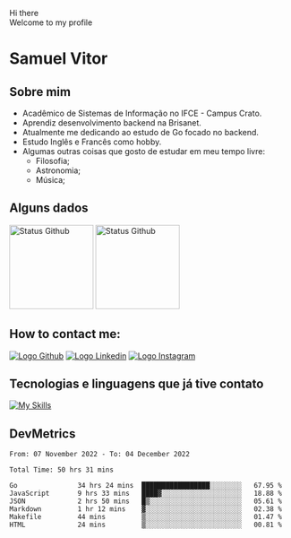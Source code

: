 Hi there<br/>
Welcome to my profile

# Samuel Vitor

## Sobre mim

- Acadêmico de Sistemas de Informação no IFCE - Campus Crato.
- Aprendiz desenvolvimento backend na Brisanet.
- Atualmente me dedicando ao estudo de Go focado no backend.
- Estudo Inglês e Francês como hobby.
- Algumas outras coisas que gosto de estudar em meu tempo livre:
  - Filosofia;
  - Astronomia;
  - Música;

## Alguns dados
<img src="https://github-readme-stats.vercel.app/api?username=TheSamuelVitor&theme=dracula&show_icons=true" alt="Status Github" height="150rem">
<img src="https://github-readme-stats.vercel.app/api/top-langs/?username=TheSamuelVitor&layout=compact&theme=dracula" alt="Status Github" height="150rem">

## How to contact me:

[![Logo Github](https://skillicons.dev/icons?i=github)](https://github.com/TheSamuelVitor)
[![Logo Linkedin](https://skillicons.dev/icons?i=linkedin)](https://www.linkedin.com/in/samuel-vitor-b07566202/)
[![Logo Instagram](https://skillicons.dev/icons?i=instagram)](https://www.linkedin.com/in/samuel-vitor-b07566202/)

## Tecnologias e linguagens que já tive contato

[![My Skills](https://skillicons.dev/icons?i=go,react,angular,c,cpp,js,html,css,git,postgres,python,vscode,linux)](https://skillicons.dev)

## DevMetrics

<!--START_SECTION:waka-->

```text
From: 07 November 2022 - To: 04 December 2022

Total Time: 50 hrs 31 mins

Go               34 hrs 24 mins  █████████████████░░░░░░░░   67.95 %
JavaScript       9 hrs 33 mins   ████▓░░░░░░░░░░░░░░░░░░░░   18.88 %
JSON             2 hrs 50 mins   █▒░░░░░░░░░░░░░░░░░░░░░░░   05.61 %
Markdown         1 hr 12 mins    ▓░░░░░░░░░░░░░░░░░░░░░░░░   02.38 %
Makefile         44 mins         ▒░░░░░░░░░░░░░░░░░░░░░░░░   01.47 %
HTML             24 mins         ▒░░░░░░░░░░░░░░░░░░░░░░░░   00.81 %
```

<!--END_SECTION:waka-->
